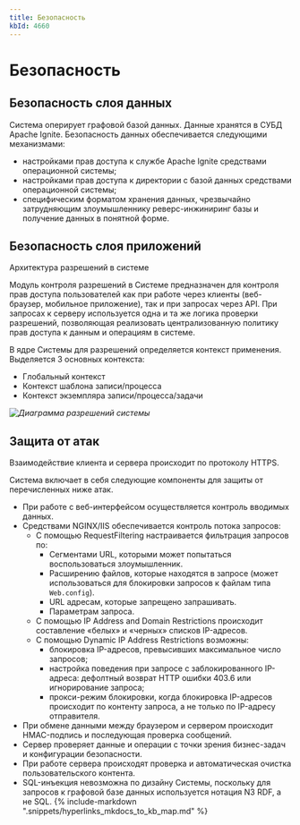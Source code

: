 ```yaml
---
title: Безопасность
kbId: 4660
---
```


# Безопасность

## Безопасность слоя данных

Система оперирует графовой базой данных. Данные хранятся в СУБД Apache Ignite. Безопасность данных обеспечивается следующими механизмами:

- настройками прав доступа к службе Apache Ignite средствами операционной системы;
- настройками прав доступа к директории с базой данных средствами операционной системы;
- специфическим форматом хранения данных, чрезвычайно затрудняющим злоумышленнику реверс-инжиниринг базы и получение данных в понятной форме.

## Безопасность слоя приложений

Архитектура разрешений в системе

Модуль контроля разрешений в Системе предназначен для контроля прав доступа пользователей как при работе через клиенты (веб-браузер, мобильное приложение), так и при запросах через API. При запросах к серверу используется одна и та же логика проверки разрешений, позволяющая реализовать централизованную политику прав доступа к данным и операциям в системе.

В ядре Системы для разрешений определяется контекст применения. Выделяется 3 основных контекста:

- Глобальный контекст
- Контекст шаблона записи/процесса
- Контекст экземпляра записи/процесса/задачи

_![Диаграмма разрешений системы](https://kb.comindware.ru/assets/img_63bcfad7d41bc.png)_

## Защита от атак

Взаимодействие клиента и сервера происходит по протоколу HTTPS.

Система включает в себя следующие компоненты для защиты от перечисленных ниже атак.

- При работе с веб-интерфейсом осуществляется контроль вводимых данных.
- Средствами NGINX/IIS обеспечивается контроль потока запросов:
    - С помощью RequestFiltering настраивается фильтрация запросов по:
        - Сегментами URL, которыми может попытаться воспользоваться злоумышленник.
        - Расширению файлов, которые находятся в запросе (может использоваться для блокировки запросов к файлам типа `Web.config`).
        - URL адресам, которые запрещено запрашивать.
        - Параметрам запроса.
    - С помощью IP Address and Domain Restrictions происходит составление «белых» и «черных» списков IP-адресов.
    - С помощью Dynamic IP Address Restrictions возможны:
        - блокировка IP-адресов, превысивших максимальное число запросов;
        - настройка поведения при запросе с заблокированного IP-адреса: дефолтный возврат HTTP ошибки 403.6 или игнорирование запроса;
        - прокси-режим блокировки, когда блокировка IP-адресов происходит по контенту запроса, а не только по IP-адресу отправителя.
- При обмене данными между браузером и сервером происходит HMAC-подпись и последующая проверка сообщений.
- Сервер проверяет данные и операции с точки зрения бизнес-задач и конфигурации безопасности.
- При работе сервера происходят проверка и автоматическая очистка пользовательского контента.
- SQL-инъекция невозможна по дизайну Системы, поскольку для запросов к графовой базе данных используется нотация N3 RDF, а не SQL.
{% include-markdown ".snippets/hyperlinks_mkdocs_to_kb_map.md" %}
